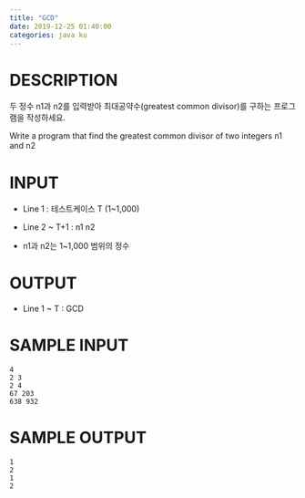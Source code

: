 ```yaml
---
title: "GCD"
date: 2019-12-25 01:40:00
categories: java ku
---
```


# DESCRIPTION
두 정수 n1과 n2를 입력받아 최대공약수(greatest common divisor)를 구하는 프로그램을 작성하세요.

Write a program that find the greatest common divisor of two integers n1 and n2

 

# INPUT
* Line 1 : 테스트케이스 T (1~1,000)

* Line 2 ~ T+1 : n1 n2

 - n1과 n2는 1~1,000 범위의 정수

 

# OUTPUT
* Line 1 ~ T : GCD

 

# SAMPLE INPUT
```
4
2 3
2 4
67 203
638 932
```
# SAMPLE OUTPUT
```
1
2
1
2
```

<script src="https://gist.github.com/DetegiCE/3b2832591df23029f67a0d204bc1bd46.js"></script>
